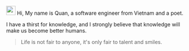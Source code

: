 [comment]: <> (# About)

<img src="https://media.giphy.com/media/hvRJCLFzcasrR4ia7z/giphy.gif" width="25px"> Hi, My name is Quan, a software engineer from Vietnam and a poet.

I have a thirst for knowledge, and I strongly believe that knowledge will make us become better humans.

> Life is not fair to anyone, it's only fair to talent and smiles.

